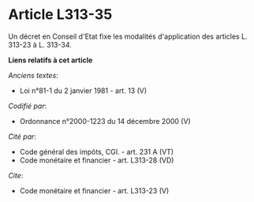 # Article L313-35

Un décret en Conseil d'Etat fixe les modalités d'application des articles L. 313-23 à L. 313-34.

**Liens relatifs à cet article**

_Anciens textes_:

  - Loi n°81-1 du 2 janvier 1981 - art. 13 (V)

_Codifié par_:

  - Ordonnance n°2000-1223 du 14 décembre 2000 (V)

_Cité par_:

  - Code général des impôts, CGI. - art. 231 A (VT)
  - Code monétaire et financier - art. L313-28 (VD)

_Cite_:

  - Code monétaire et financier - art. L313-23 (V)
